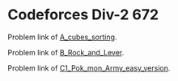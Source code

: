 # Codeforces Div-2 672
Problem link of [A_cubes_sorting](https://codeforces.com/contest/1420/problem/A).

Problem link of [B_Rock_and_Lever](https://codeforces.com/contest/1420/problem/B).

Problem link of [C1_Pok_mon_Army_easy_version](https://codeforces.com/contest/1420/problem/C1).
